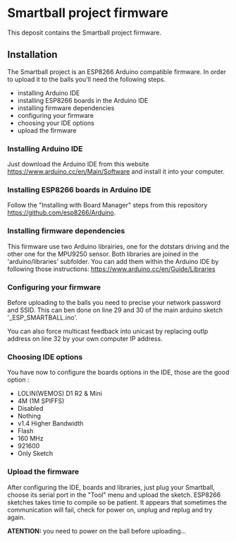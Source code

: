 # Smartball project firmware

This deposit contains the Smartball project firmware.

## Installation

The Smartball project is an ESP8266 Arduino compatible firmware. In order to upload it to the balls you'll need the following steps. 

- installing Arduino IDE
- installing ESP8266 boards in the Arduino IDE
- installing firmware dependencies
- configuring your firmware
- choosing your IDE options
- upload the firmware

### Installing Arduino IDE 

Just download the Arduino IDE from this website https://www.arduino.cc/en/Main/Software and install it into your computer.

### Installing ESP8266 boards in Arduino IDE

Follow the "Installing with Board Manager" steps from this repository https://github.com/esp8266/Arduino.

### Installing firmware dependencies

This firmware use two Arduino librairies, one for the dotstars driving and the other one for the MPU9250 sensor. Both libraries are joined in the 'arduino/libraries' subfolder. You can add them within the Arduino IDE by following those instructions: https://www.arduino.cc/en/Guide/Libraries

### Configuring your firmware

Before uploading to the balls you need to precise your network password and SSID. This can ben done on line 29 and 30 of the main arduino sketch '_ESP_SMARTBALL.ino'.

You can also force multicast feedback into unicast by replacing outIp address on line 32 by your own computer IP address.

### Choosing IDE options 

You have now to configure the boards options in the IDE, those are the good option : 
- LOLIN(WEMOS) D1 R2 & Mini
- 4M (1M SPIFFS)
- Disabled
- Nothing
- v1.4 Higher Bandwidth
- Flash
- 160 MHz
- 921600
- Only Sketch

### Upload the firmware

After configuring the IDE, boards and libraries, just plug your Smartball, choose its serial port in the "Tool" menu and upload the sketch. ESP8266 sketches takes time to compile so be patient. It appears that sometimes the communication will fail, check for power on, unplug and replug and try again.

**ATENTION:** you need to power on the ball before uploading...


